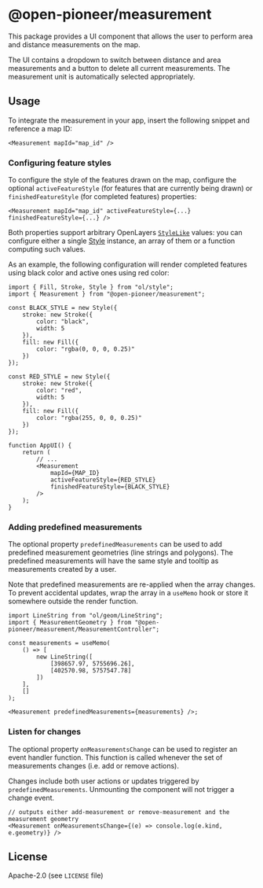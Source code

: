 # @open-pioneer/measurement

This package provides a UI component that allows the user to perform area and distance measurements on the map.

The UI contains a dropdown to switch between distance and area measurements and a button to delete all current measurements. The measurement unit is automatically selected appropriately.

## Usage

To integrate the measurement in your app, insert the following snippet and reference a map ID:

```tsx
<Measurement mapId="map_id" />
```

### Configuring feature styles

To configure the style of the features drawn on the map, configure the optional `activeFeatureStyle` (for features that are currently being drawn) or `finishedFeatureStyle` (for completed features) properties:

```tsx
<Measurement mapId="map_id" activeFeatureStyle={...} finishedFeatureStyle={...} />
```

Both properties support arbitrary OpenLayers [`StyleLike`](https://openlayers.org/en/latest/apidoc/module-ol_style_Style.html#~StyleLike) values: you can configure either a single [Style](https://openlayers.org/en/latest/apidoc/module-ol_style_Style.html) instance, an array of them or a function computing such values.

As an example, the following configuration will render completed features using black color and active ones using red color:

```tsx
import { Fill, Stroke, Style } from "ol/style";
import { Measurement } from "@open-pioneer/measurement";

const BLACK_STYLE = new Style({
    stroke: new Stroke({
        color: "black",
        width: 5
    }),
    fill: new Fill({
        color: "rgba(0, 0, 0, 0.25)"
    })
});

const RED_STYLE = new Style({
    stroke: new Stroke({
        color: "red",
        width: 5
    }),
    fill: new Fill({
        color: "rgba(255, 0, 0, 0.25)"
    })
});

function AppUI() {
    return (
        // ...
        <Measurement
            mapId={MAP_ID}
            activeFeatureStyle={RED_STYLE}
            finishedFeatureStyle={BLACK_STYLE}
        />
    );
}
```

### Adding predefined measurements

The optional property `predefinedMeasurements` can be used to add predefined measurement geometries (line strings and polygons).
The predefined measurements will have the same style and tooltip as measurements created by a user.

Note that predefined measurements are re-applied when the array changes.
To prevent accidental updates, wrap the array in a `useMemo` hook or store it somewhere outside the render function.

```tsx
import LineString from "ol/geom/LineString";
import { MeasurementGeometry } from "@open-pioneer/measurement/MeasurementController";

const measurements = useMemo(
    () => [
        new LineString([
            [398657.97, 5755696.26],
            [402570.98, 5757547.78]
        ])
    ],
    []
);

<Measurement predefinedMeasurements={measurements} />;
```

### Listen for changes

The optional property `onMeasurementsChange` can be used to register an event handler function.
This function is called whenever the set of measurements changes (i.e. add or remove actions).

Changes include both user actions or updates triggered by `predefinedMeasurements`.
Unmounting the component will not trigger a change event.

```tsx
// outputs either add-measurement or remove-measurement and the measurement geometry
<Measurement onMeasurementsChange={(e) => console.log(e.kind, e.geometry)} />
```

## License

Apache-2.0 (see `LICENSE` file)
